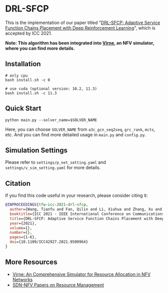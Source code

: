# DRL-SFCP

This is the implementation of our paper titled "[DRL-SFCP: Adaptive Service Function Chains Placement with Deep Reinforcement Learning](https://ieeexplore.ieee.org/document/9500964)", which is accepted by ICC 2021.


**Note: 
This algorithm has been integrated into [Virne](https://github.com/GeminiLight/virne), an NFV simulator, where you can find more details.**

## Installation

```shell
# only cpu
bash install.sh -c 0

# use cuda (optional version: 10.2, 11.3)
bash install.sh -c 11.3
```

## Quick Start

```shell
python main.py --solver_name=$SOLVER_NAME
```

Here, you can choose `SOLVER_NAME` from `a3c_gcn_seq2seq`, `grc_rank`, `mcts`, etc. And you can find more detailed usage in `main.py` and `config.py`.

## Simulation Settings

Please refer to `settings/p_net_setting.yaml` and `settings/v_sim_setting.yaml` for more details.

## Citation

If you find this code useful in your research, please consider citing it:

```bibtex
@INPROCEEDINGS{tfw-icc-2021-drl-sfcp,
  author={Wang, Tianfu and Fan, Qilin and Li, Xiuhua and Zhang, Xu and Xiong, Qingyu and Fu, Shu and Gao, Min},
  booktitle={ICC 2021 - IEEE International Conference on Communications}, 
  title={DRL-SFCP: Adaptive Service Function Chains Placement with Deep Reinforcement Learning}, 
  year={2021},
  volume={},
  number={},
  pages={1-6},
  doi={10.1109/ICC42927.2021.9500964}
}
```

## More Resources

- [Virne: An Comprehensive Simulator for Resource Allocation in NFV Networks](https://github.com/GeminiLight/virne)
- [SDN-NFV Papers on Resource Management](https://github.com/GeminiLight/sdn-nfv-papers)
